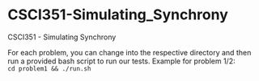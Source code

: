 # CSCI351-Simulating_Synchrony
CSCI351 - Simulating Synchrony

For each problem, you can change into the respective directory and then run a provided bash script to run our tests.
Example for problem 1/2: <br>
`cd problem1 && ./run.sh`
